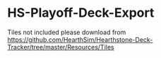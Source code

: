 # HS-Playoff-Deck-Export
Tiles not included please download from https://github.com/HearthSim/Hearthstone-Deck-Tracker/tree/master/Resources/Tiles

